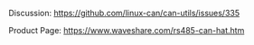 Discussion: https://github.com/linux-can/can-utils/issues/335

Product Page: https://www.waveshare.com/rs485-can-hat.htm
